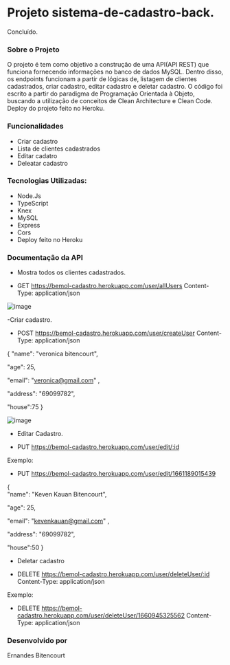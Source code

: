 #  Projeto sistema-de-cadastro-back.

Concluído. 

### Sobre o Projeto

O projeto é tem como objetivo a construção de uma API(API REST) que funciona fornecendo informações no banco de dados MySQL. Dentro disso, os endpoints funcionam a partir de lógicas de,
listagem de clientes cadastrados, criar cadastro, editar cadastro e deletar cadastro.
O código foi escrito a partir do paradigma de Programação Orientada à Objeto, buscando a utilização de conceitos de Clean Architecture e Clean Code. Deploy do projeto feito no Heroku.




### Funcionalidades 

- Criar cadastro
- Lista de clientes cadastrados 
- Editar cadatro
- Deleatar cadastro


### Tecnologias Utilizadas:

- Node.Js
- TypeScript
- Knex
- MySQL
- Express
- Cors
- Deploy feito no Heroku

### Documentação da API 

- Mostra todos os clientes cadastrados.

* GET  https://bemol-cadastro.herokuapp.com/user/allUsers
Content-Type: application/json

![image](https://user-images.githubusercontent.com/80565676/186037259-dddc3a53-2ec0-4ab8-bffc-cd63b4d37506.png)


-Criar cadastro.

* POST https://bemol-cadastro.herokuapp.com/user/createUser
Content-Type: application/json

{
   "name": "veronica bitencourt", 
   
   "age": 25, 
   
   "email": "veronica@gmail.com" ,
   
   "address": "69099782",
   
   "house":75
}

![image](https://user-images.githubusercontent.com/80565676/186037577-5ab81f6e-53b4-4105-9143-67d07441c1f6.png)


- Editar Cadastro.

* PUT  https://bemol-cadastro.herokuapp.com/user/edit/:id
 
Exemplo:
* PUT  https://bemol-cadastro.herokuapp.com/user/edit/1661189015439

{  
   "name": "Keven Kauan Bitencourt", 
   
   "age": 25, 
   
   "email": "kevenkauan@gmail.com" ,
   
   "address": "69099782",
   
   "house":50
}

- Deletar cadastro
* DELETE   https://bemol-cadastro.herokuapp.com/user/deleteUser/:id
Content-Type: application/json

Exemplo:
* DELETE   https://bemol-cadastro.herokuapp.com/user/deleteUser/1660945325562
Content-Type: application/json





### Desenvolvido por 
Ernandes Bitencourt
